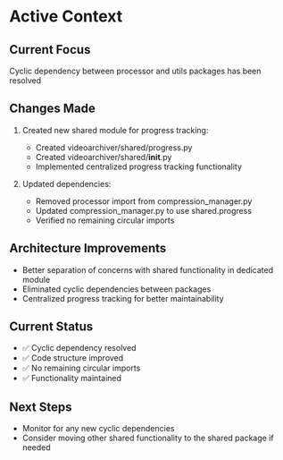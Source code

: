 # Active Context

## Current Focus

Cyclic dependency between processor and utils packages has been resolved

## Changes Made

1. Created new shared module for progress tracking:
   - Created videoarchiver/shared/progress.py
   - Created videoarchiver/shared/__init__.py
   - Implemented centralized progress tracking functionality

2. Updated dependencies:
   - Removed processor import from compression_manager.py
   - Updated compression_manager.py to use shared.progress
   - Verified no remaining circular imports

## Architecture Improvements

- Better separation of concerns with shared functionality in dedicated module
- Eliminated cyclic dependencies between packages
- Centralized progress tracking for better maintainability

## Current Status

- ✅ Cyclic dependency resolved
- ✅ Code structure improved
- ✅ No remaining circular imports
- ✅ Functionality maintained

## Next Steps

- Monitor for any new cyclic dependencies
- Consider moving other shared functionality to the shared package if needed
